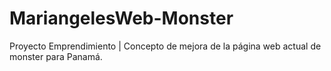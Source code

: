 # MariangelesWeb-Monster
Proyecto Emprendimiento | Concepto de mejora de la página web actual de monster para Panamá.
